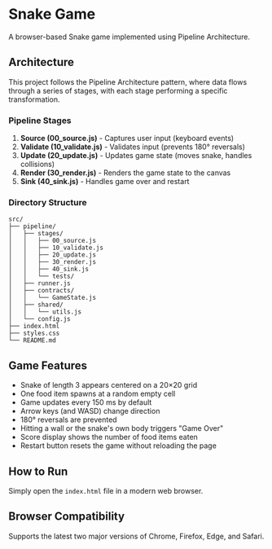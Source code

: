 # Snake Game

A browser-based Snake game implemented using Pipeline Architecture.

## Architecture

This project follows the Pipeline Architecture pattern, where data flows through a series of stages, with each stage performing a specific transformation.

### Pipeline Stages

1. **Source (00_source.js)** - Captures user input (keyboard events)
2. **Validate (10_validate.js)** - Validates input (prevents 180° reversals)
3. **Update (20_update.js)** - Updates game state (moves snake, handles collisions)
4. **Render (30_render.js)** - Renders the game state to the canvas
5. **Sink (40_sink.js)** - Handles game over and restart

### Directory Structure

```
src/
├── pipeline/
│   ├── stages/
│   │   ├── 00_source.js
│   │   ├── 10_validate.js
│   │   ├── 20_update.js
│   │   ├── 30_render.js
│   │   ├── 40_sink.js
│   │   └── tests/
│   ├── runner.js
│   ├── contracts/
│   │   └── GameState.js
│   ├── shared/
│   │   └── utils.js
│   └── config.js
├── index.html
├── styles.css
└── README.md
```

## Game Features

- Snake of length 3 appears centered on a 20×20 grid
- One food item spawns at a random empty cell
- Game updates every 150 ms by default
- Arrow keys (and WASD) change direction
- 180° reversals are prevented
- Hitting a wall or the snake's own body triggers "Game Over"
- Score display shows the number of food items eaten
- Restart button resets the game without reloading the page

## How to Run

Simply open the `index.html` file in a modern web browser.

## Browser Compatibility

Supports the latest two major versions of Chrome, Firefox, Edge, and Safari.